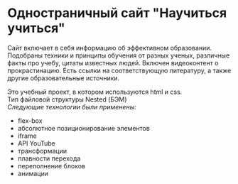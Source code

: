 # Одностраничный сайт "Научиться учиться"

Сайт включает в себя информацию об эффективном образовании. Подобраны техники и принципы обучения от разных ученых, различные факты про учебу, цитаты известных людей. Включен видеоконтент о прокрастинацию. Есть ссылки на соответствующую литературу, а также другие образовательные источники.

Это учебный проект, в котором используются html и css.  
Тип файловой структуры Nested (БЭМ)  
_Следующие технологии были применены:_
* flex-box
* абсолютное позиционирование элементов
* iframe
* API YouTube
* трансформации
* плавности перехода
* переполнение блоков
* анимации

